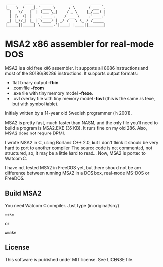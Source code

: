      ____    ____   ______        _        _____   
    |_   \  /   _|.' ____ \      / \      / ___ `. 
      |   \/   |  | (___ \_|    / _ \    |_/___) | 
      | |\  /| |   _.____`.    / ___ \    .'____.' 
     _| |_\/_| |_ | \____) | _/ /   \ \_ / /_____  
    |_____||_____| \______.'|____| |____||_______| 

# MSA2 x86 assembler for real-mode DOS

MSA2 is a old free x86 assembler. It supports all 8086 instructions and most of the 80186/80286 instructions. It supports output formats:

* flat binary output **-fbin**
* .com file **-fcom**
* .exe file with tiny memory model **-ftexe**.
* .ovl overlay file with tiny memory model **-fovl** (this is the same as texe, but with symbol table).

Initialy written by a 14-year old Swedish programmer (in 2001).

MSA2 is pretty fast, much faster than NASM, and the only file you'll need to build a program is MSA2.EXE (35 KB). It runs fine on my old 286. Also, MSA2 does not require DPMI.

I wrote MSA2 in C, using Borland C++ 2.0, but I don't think it should be very hard to port to another compiler. The source code is not commented, not structured, so, it may be a little hard to read...
Now, MSA2 is ported to Watcom C.

I have not tested MSA2 in FreeDOS yet, but there should not be any difference between running MSA2 in a DOS box, real-mode MS-DOS or FreeDOS.

## Build MSA2

You need Watcom C compiler. Just type (in original/src/)

    make

or

    wmake

## License

This software is published under MIT license. See LICENSE file.
